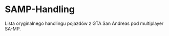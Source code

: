 SAMP-Handling
=============

Lista oryginalnego handlingu pojazdów z GTA San Andreas pod multiplayer SA-MP.
